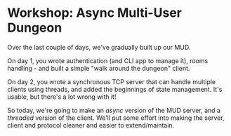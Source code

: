 # Workshop: Async Multi-User Dungeon

Over the last couple of days, we've gradually built up our MUD. 

On day 1, you wrote authentication (and CLI app to manage it), rooms handling - and built a simple "walk around the dungeon" client.

On day 2, you wrote a synchronous TCP server that can handle multiple clients using threads, and added the beginnings of state management. It's usable, but there's a lot wrong with it!

So today, we're going to make an *async* version of the MUD server, and a *threaded* version of the client. We'll put some effort into making the server, client and protocol cleaner and easier to extend/maintain.